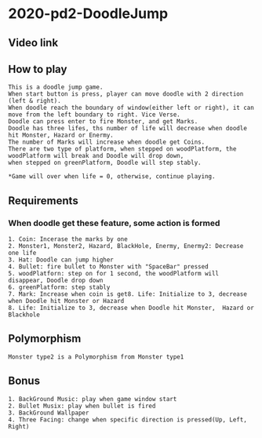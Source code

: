 # 2020-pd2-DoodleJump

## Video link
## How to play
    This is a doodle jump game.
    When start button is press, player can move doodle with 2 direction (left & right).
    When doodle reach the boundary of window(either left or right), it can move from the left boundary to right. Vice Verse.
    Doodle can press enter to fire Monster, and get Marks.
    Doodle has three lifes, ths number of life will decrease when doodle hit Monster, Hazard or Enermy.
    The number of Marks will increase when doodle get Coins.
    There are two type of platform, when stepped on woodPlatform, the woodPlatform will break and Doodle will drop down,
    when stepped on greenPlatform, Doodle will step stably.
    
    *Game will over when life = 0, otherwise, continue playing.
## Requirements
### When doodle get these feature, some action is formed 
    1. Coin: Incerase the marks by one
    2. Monster1, Monster2, Hazard, BlackHole, Enermy, Enermy2: Decrease one life
    3. Hat: Doodle can jump higher
    4. Bullet: fire bullet to Monster with "SpaceBar" pressed
    5. woodPlatforn: step on for 1 second, the woodPlatform will disappear, Doodle drop down
    6. greenPlatform: step stably
    7. Mark: Increase when coin is get8. Life: Initialize to 3, decrease when Doodle hit Monster or Hazard
    8. Life: Initialize to 3, decrease when Doodle hit Monster,  Hazard or Blackhole
## Polymorphism
    Monster type2 is a Polymorphism from Monster type1
## Bonus
    1. BackGround Music: play when game window start
    2. Bullet Musix: play when bullet is fired
    3. BackGround Wallpaper
    4. Three Facing: change when specific direction is pressed(Up, Left, Right)
